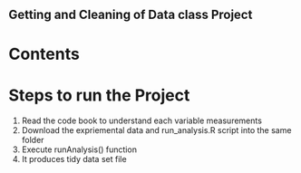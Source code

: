 ## Getting and Cleaning of Data class Project
# Contents

# Steps to run the Project
1. Read the code book to understand each variable measurements
2. Download the expriemental data and run_analysis.R script into the same folder
3. Execute runAnalysis() function
4. It produces tidy data set file
